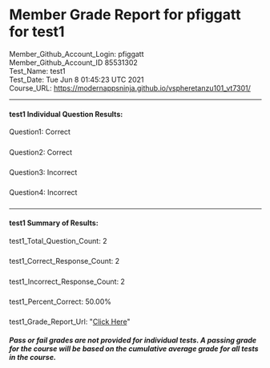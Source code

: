 # Member Grade Report for pfiggatt for test1  
   
Member_Github_Account_Login: pfiggatt  
Member_Github_Account_ID 85531302  
Test_Name: test1  
Test_Date: Tue Jun  8 01:45:23 UTC 2021  
Course_URL: https://modernappsninja.github.io/vspheretanzu101_vt7301/  
   
---  
#### test1 Individual Question Results:  
Question1: Correct  
#####  
Question2: Correct  
#####  
Question3: Incorrect  
#####  
Question4: Incorrect  
#####  
---  
#### test1 Summary of Results:  
test1_Total_Question_Count: 2  
#####  
test1_Correct_Response_Count: 2  
#####  
test1_Incorrect_Response_Count: 2  
#####  
test1_Percent_Correct: 50.00%  
#####  
test1_Grade_Report_Url: "[Click Here](https://github.com/modernappsninjas/pfiggatt/blob/main/static/userdata/courses/vspheretanzu101_vt7301/grade_report.pr879.test1.md)"
##### Pass or fail grades are not provided for individual tests. A passing grade for the course will be based on the cumulative average grade for all tests in the course.  
